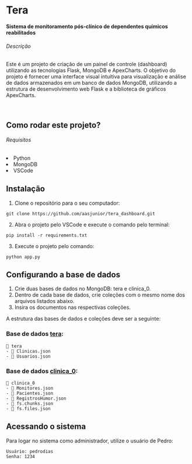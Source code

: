 # Tera
<aside><strong>Sistema de monitoramento pós-clínico de dependentes químicos reabilitados</strong></aside>

###### Descrição
<p>Este é um projeto de criação de um painel de controle (dashboard) utilizando as tecnologias Flask, MongoDB e ApexCharts. O objetivo do projeto é fornecer uma interface visual intuitiva para visualização e análise de dados armazenados em um banco de dados MongoDB, utilizando a estrutura de desenvolvimento web Flask e a biblioteca de gráficos ApexCharts.</p><br>

## Como rodar este projeto?

###### Requisitos

<li>Python</li>
<li>MongoDB</li>
<li>VSCode</li>

## Instalação

1. Clone o repositório para o seu computador:

```
git clone https://github.com/aasjunior/tera_dashboard.git
```

2. Abra o projeto pelo VSCode e execute o comando pelo terminal: 

```
pip install -r requirements.txt
```

3. Execute o projeto pelo comando:

```
python app.py
```

## Configurando a base de dados

1. Crie duas bases de dados no MongoDB: tera e clinica_0.
2. Dentro de cada base de dados, crie coleções com o mesmo nome dos arquivos listados abaixo.
3. Insira os documentos nas respectivas coleções.

A estrutura das bases de dados e coleções deve ser a seguinte:

### Base de dados [tera](models/base_dados/tera):

```
📁 tera
- 📄 Clinicas.json
- 📄 Usuarios.json
```

### Base de dados [clinica_0](models/base_dados/clinica_0):

```
📁 clinica_0
- 📄 Monitores.json
- 📄 Pacientes.json
- 📄 RegistrosHumor.json
- 📄 fs.chunks.json
- 📄 fs.files.json
```

## Acessando o sistema

Para logar no sistema como administrador, utilize o usuário de Pedro:

```
Usuário: pedrodias
Senha: 1234
```
